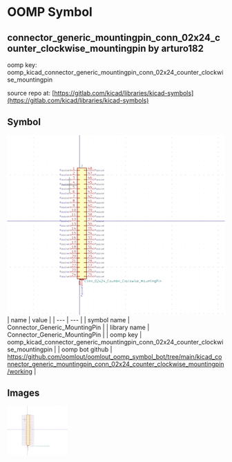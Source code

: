 # OOMP Symbol  
## connector_generic_mountingpin_conn_02x24_counter_clockwise_mountingpin  by arturo182  
  
oomp key: oomp_kicad_connector_generic_mountingpin_conn_02x24_counter_clockwise_mountingpin  
  
source repo at: [https://gitlab.com/kicad/libraries/kicad-symbols](https://gitlab.com/kicad/libraries/kicad-symbols)  
## Symbol  
  
[![working.png](working_600.png)](working.png)  
| name | value | 
| --- | --- | 
| symbol name | Connector_Generic_MountingPin | 
| library name | Connector_Generic_MountingPin | 
| oomp key | oomp_kicad_connector_generic_mountingpin_conn_02x24_counter_clockwise_mountingpin | 
| oomp bot github | https://github.com/oomlout/oomlout_oomp_symbol_bot/tree/main/kicad_connector_generic_mountingpin_conn_02x24_counter_clockwise_mountingpin/working | 
## Images  
  
[![working.png](working_140.png)](working.png)  
